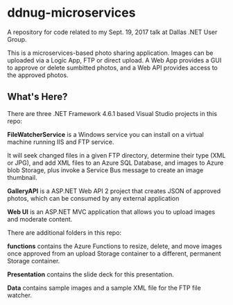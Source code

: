 # ddnug-microservices
A repository for code related to my Sept. 19, 2017 talk at Dallas .NET User Group.

This is a microservices-based photo sharing application. Images can be uploaded via a Logic App, FTP or direct upload. A Web App provides a GUI to approve or delete sumbitted photos, and a Web API provides access to the approved photos.

## What's Here?
There are three .NET Framework 4.6.1 based Visual Studio projects in this repo:

**FileWatcherService** is a Windows service you can install on a virtual machine running IIS and FTP service. 

It will seek changed files in a given FTP directory, determine their type (XML or JPG), and add XML files to an Azure SQL Database, and images to Azure blob Storage, plus invoke a Service Bus message to create an image thumbnail.

**GalleryAPI** is a ASP.NET Web API 2 project that creates JSON of approved photos, which can be consumed by any external application

**Web UI** is an ASP.NET MVC application that allows you to upload images and moderate content.

There are additional folders in this repo:

**functions** contains the Azure Functions to resize, delete, and move images once approved from an upload Storage container to a different, permanent Storage container.

**Presentation** contains the slide deck for this presentation.

**Data** contains sample images and a sample XML file for the FTP file watcher.